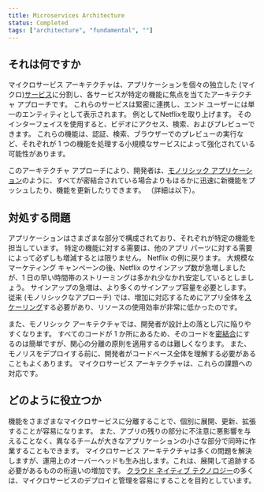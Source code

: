 ```yaml
---
title: Microservices Architecture
status: Completed
tags: ["architecture", "fundamental", ""]
---
```


## それは何ですか

マイクロサービス アーキテクチャは、アプリケーションを個々の独立した (マイクロ)[サービス](/service/)に分割し、各サービスが特定の機能に焦点を当てたアーキテクチャ アプローチです。
これらのサービスは緊密に連携し、エンド ユーザーには単一のエンティティとして表示されます。
例としてNetflixを取り上げます。
そのインターフェイスを使用すると、ビデオにアクセス、検索、およびプレビューできます。
これらの機能は、認証、検索、ブラウザーでのプレビューの実行など、それぞれが 1 つの機能を処理する小規模なサービスによって強化されている可能性があります。

このアーキテクチャ アプローチにより、開発者は、[モノリシック アプリケーション](/monolithic-apps/)のように、すべてが密結合されている場合よりもはるかに迅速に新機能をプッシュしたり、機能を更新したりできます。 （詳細は以下）。

## 対処する問題

アプリケーションはさまざまな部分で構成されており、それぞれが特定の機能を担当しています。
特定の機能に対する需要は、他のアプリ パーツに対する需要によって必ずしも増減するとは限りません。
Netflix の例に戻ります。
大規模なマーケティング キャンペーンの後、Netflix のサインアップ数が急増しましたが、1 日の早い時間帯のストリーミングは多かれ少なかれ安定しているとしましょう。
サインアップの急増は、より多くのサインアップ容量を必要とします。
従来 (モノリシックなアプローチ) では、増加に対応するためにアプリ全体を[スケーリング](/scalability/)する必要があり、リソースの使用効率が非常に低かったのです。

また、モノリシック アーキテクチャでは、開発者が設計上の落とし穴に陥りやすくなります。
すべてのコードが 1 か所にあるため、そのコードを[密結合](/tightly-coupled-architectures/)にするのは簡単ですが、関心の分離の原則を適用するのは難しくなります。
また、モノリスをデプロイする前に、開発者がコードベース全体を理解する必要があることもよくあります。
マイクロサービス アーキテクチャは、これらの課題への対応です。


## どのように役立つか

機能をさまざまなマイクロサービスに分離することで、個別に展開、更新、拡張することが容易になります。
また、アプリの残りの部分に不注意に悪影響を与えることなく、異なるチームが大きなアプリケーションの小さな部分で同時に作業することもできます。
マイクロサービス アーキテクチャは多くの問題を解決しますが、運用上のオーバーヘッドも生み出します。これは、展開して追跡する必要があるものの桁違いの増加です。
[クラウド ネイティブ テクノロジー](/cloud-native-tech/)の多くは、マイクロサービスのデプロイと管理を容易にすることを目的としています。
